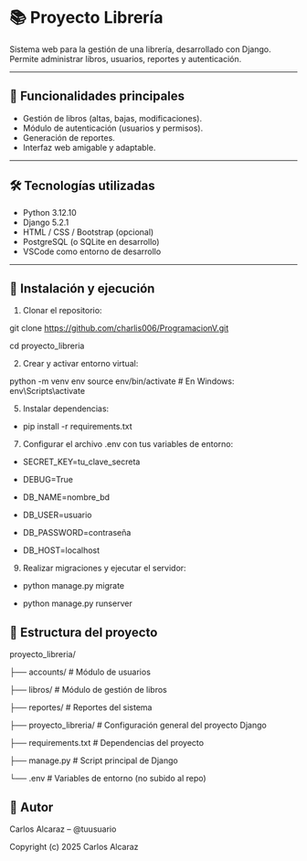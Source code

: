 # 📚 Proyecto Librería

Sistema web para la gestión de una librería, desarrollado con Django. Permite administrar libros, usuarios, reportes y autenticación.

---

## 🚀 Funcionalidades principales

- Gestión de libros (altas, bajas, modificaciones).
- Módulo de autenticación (usuarios y permisos).
- Generación de reportes.
- Interfaz web amigable y adaptable.

---

## 🛠 Tecnologías utilizadas

- Python 3.12.10
- Django 5.2.1
- HTML / CSS / Bootstrap (opcional)
- PostgreSQL (o SQLite en desarrollo)
- VSCode como entorno de desarrollo

---

## 🧪 Instalación y ejecución

1. Clonar el repositorio:


git clone https://github.com/charlis006/ProgramacionV.git

cd proyecto_libreria

2. Crear y activar entorno virtual:

python -m venv env
source env/bin/activate  # En Windows: env\Scripts\activate


5. Instalar dependencias:

- pip install -r requirements.txt

7. Configurar el archivo .env con tus variables de entorno:

- SECRET_KEY=tu_clave_secreta

- DEBUG=True

- DB_NAME=nombre_bd

- DB_USER=usuario

- DB_PASSWORD=contraseña

- DB_HOST=localhost


9. Realizar migraciones y ejecutar el servidor:

- python manage.py migrate

- python manage.py runserver


📁 Estructura del proyecto
---

proyecto_libreria/

├── accounts/           # Módulo de usuarios

├── libros/             # Módulo de gestión de libros

├── reportes/           # Reportes del sistema

├── proyecto_libreria/  # Configuración general del proyecto Django

├── requirements.txt    # Dependencias del proyecto

├── manage.py           # Script principal de Django

└── .env                # Variables de entorno (no subido al repo)


👤 Autor
---

Carlos Alcaraz – @tuusuario

Copyright (c) 2025 Carlos Alcaraz


